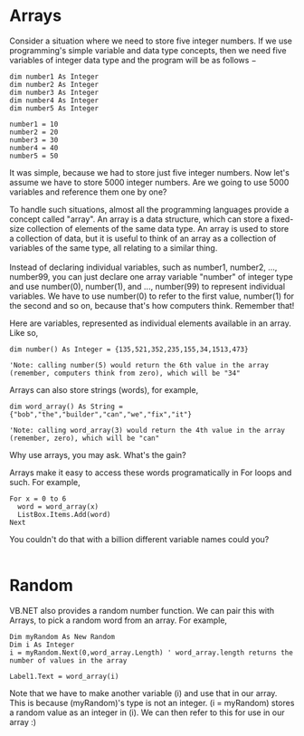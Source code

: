 [//]: # (If you are reading this, then it means that you have downloaded this whole course-like thingy)
[//]: # (This file may not render properly when you open it, heck, if you have managed to open it, kudos!)
[//]: # (To view the file with all the formatting and stuff, head back online to the link below:)
[//]: # (https://github.com/sudface/vb.net/blob/master/10%20-%20Arrays%20and%20Random%20Numbers/README.md)
[//]: # (Cheers and Happy Coding!)


# Arrays
Consider a situation where we need to store five integer numbers. If we use programming's simple variable and data type concepts, then we need five variables of integer data type and the program will be as follows −

    dim number1 As Integer
    dim number2 As Integer
    dim number3 As Integer
    dim number4 As Integer
    dim number5 As Integer
   
    number1 = 10 
    number2 = 20   
    number3 = 30   
    number4 = 40 
    number5 = 50

It was simple, because we had to store just five integer numbers. Now let's assume we have to store 5000 integer numbers. Are we going to use 5000 variables and reference them one by one?

To handle such situations, almost all the programming languages provide a concept called "array". An array is a data structure, which can store a fixed-size collection of elements of the same data type. An array is used to store a collection of data, but it is useful to think of an array as a collection of variables of the same type, all relating to a similar thing.
<br><br>
Instead of declaring individual variables, such as number1, number2, ..., number99, you can just declare one array variable "number" of integer type and use number(0), number(1), and ..., number(99) to represent individual variables. We have to use number(0) to refer to the first value, number(1) for the second and so on, because that's how computers think. Remember that!

Here are variables, represented as individual elements available in an array. Like so,

    dim number() As Integer = {135,521,352,235,155,34,1513,473}
    
    'Note: calling number(5) would return the 6th value in the array (remember, computers think from zero), which will be "34"

Arrays can also store strings (words), for example,
    
    dim word_array() As String = {"bob","the","builder","can","we","fix","it"}
    
    'Note: calling word_array(3) would return the 4th value in the array (remember, zero), which will be "can"
    
Why use arrays, you may ask. What's the gain?

Arrays make it easy to access these words programatically in For loops and such. For example,

    For x = 0 to 6
      word = word_array(x)
      ListBox.Items.Add(word)
    Next
    
You couldn't do that with a billion different variable names could you?
<br><br>
# Random
VB.NET also provides a random number function. We can pair this with Arrays, to pick a random word from an array. For example,

    Dim myRandom As New Random
    Dim i As Integer
    i = myRandom.Next(0,word_array.Length) ' word_array.length returns the number of values in the array
    
    Label1.Text = word_array(i)
Note that we have to make another variable (i) and use that in our array. This is because (myRandom)'s type is not an integer. (i = myRandom) stores a random value as an integer in (i). We can then refer to this for use in our array :)
